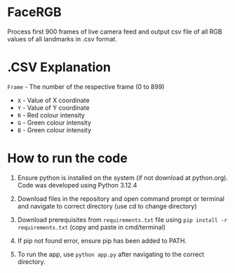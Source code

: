 # FaceRGB

Process first 900 frames of live camera feed and output csv file of all RGB values of all landmarks in .csv format.

# .CSV Explanation
`Frame` - The number of the respective frame (0 to 899)
- `X` - Value of X coordinate
- `Y` - Value of Y coordinate
- `R` - Red colour intensity
- `G` - Green colour intensity
- `B` - Green colour intensity

# How to run the code
1. Ensure python is installed on the system (if not download at python.org). Code was developed using Python 3.12.4

2. Download files in the repository and open command prompt or terminal and navigate to correct directory (use cd to change directory)

3. Download prerequisites from `requirements.txt` file using `pip install -r requirements.txt` (copy and paste in cmd/terminal)

4. If pip not found error, ensure pip has been added to PATH.

4. To run the app, use `python app.py` after navigating to the correct directory.
